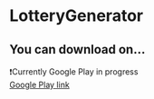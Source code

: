 # LotteryGenerator

## You can download on...
❗️Currently Google Play in progress  
[Google Play link](https://play.google.com/store/apps/details?id=com.bonustrack02.lotterygenerator)
